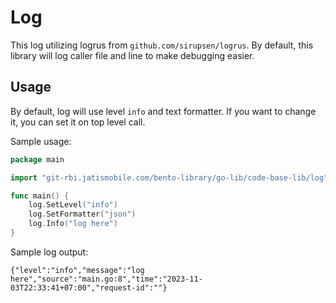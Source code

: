 # Log

This log utilizing logrus from `github.com/sirupsen/logrus`. By default, this library will log caller file and line to make debugging easier.

## Usage

By default, log will use level `info` and text formatter. If you want to change it, you can set it on top level call.

Sample usage:
```go
package main

import "git-rbi.jatismobile.com/bento-library/go-lib/code-base-lib/log"

func main() {
	log.SetLevel("info")
	log.SetFormatter("json")
	log.Info("log here")
}

```

Sample log output:
```
{"level":"info","message":"log here","source":"main.go:8","time":"2023-11-03T22:33:41+07:00","request-id":""}
```